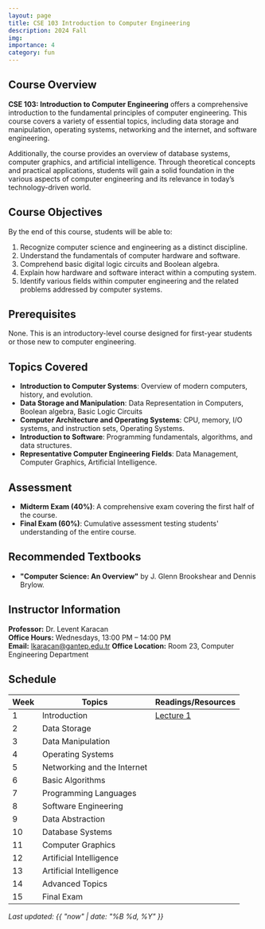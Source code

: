 ```yaml
---
layout: page
title: CSE 103 Introduction to Computer Engineering
description: 2024 Fall
img:
importance: 4
category: fun
---
```


## Course Overview

**CSE 103: Introduction to Computer Engineering** offers a comprehensive introduction to the fundamental principles of computer engineering. This course covers a variety of essential topics, including data storage and manipulation, operating systems, networking and the internet, and software engineering.

Additionally, the course provides an overview of database systems, computer graphics, and artificial intelligence. Through theoretical concepts and practical applications, students will gain a solid foundation in the various aspects of computer engineering and its relevance in today’s technology-driven world.

## Course Objectives

By the end of this course, students will be able to:

1. Recognize computer science and engineering as a distinct discipline.
2. Understand the fundamentals of computer hardware and software.
3. Comprehend basic digital logic circuits and Boolean algebra.
4. Explain how hardware and software interact within a computing system.
5. Identify various fields within computer engineering and the related problems addressed by computer systems.

## Prerequisites

None. This is an introductory-level course designed for first-year students or those new to computer engineering.

## Topics Covered

- **Introduction to Computer Systems**: Overview of modern computers, history, and evolution.
- **Data Storage and Manipulation**: Data Representation in Computers, Boolean algebra, Basic Logic Circuits
- **Computer Architecture and Operating Systems**: CPU, memory, I/O systems, and instruction sets, Operating Systems.
- **Introduction to Software**: Programming fundamentals, algorithms, and data structures.
- **Representative Computer Engineering Fields**: Data Management, Computer Graphics, Artificial Intelligence.

## Assessment

- **Midterm Exam (40%)**: A comprehensive exam covering the first half of the course.
- **Final Exam (60%)**: Cumulative assessment testing students' understanding of the entire course.

## Recommended Textbooks

- **"Computer Science: An Overview"** by J. Glenn Brookshear and Dennis Brylow.


## Instructor Information

**Professor:** Dr. Levent Karacan  
**Office Hours:** Wednesdays, 13:00 PM – 14:00 PM  
**Email:** lkaracan@gantep.edu.tr
**Office Location:** Room 23, Computer Engineering Department

## Schedule

| Week  | Topics                                 |Readings/Resources          |
|-------|----------------------------------------|----------------------------|
| 1     | Introduction      | [Lecture 1](#)              |
| 2     | Data Storage                   |                      |
| 3     | Data Manipulation  |               |
| 4     | Operating Systems                 |              |
| 5     | Networking and the Internet                  |               |
| 6     | Basic Algorithms                  |                     |
| 7     | Programming Languages          |                 |
| 8     | Software Engineering         |                 |
| 9     | Data Abstraction          |                 |
| 10     | Database Systems         |                |
| 11     | Computer Graphics          |                 |
| 12     | Artificial Intelligence           |                 |
| 13     | Artificial Intelligence          |                  |
| 14     | Advanced Topics         |                 |
| 15     | Final Exam         |                 |




_Last updated: {{ "now" | date: "%B %d, %Y" }}_
